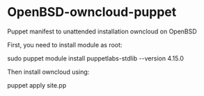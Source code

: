 # OpenBSD-owncloud-puppet
Puppet manifest to unattended installation owncloud on OpenBSD

First, you need to install module as root: 

sudo puppet module install puppetlabs-stdlib --version 4.15.0

Then install owncloud using:

  puppet apply site.pp
